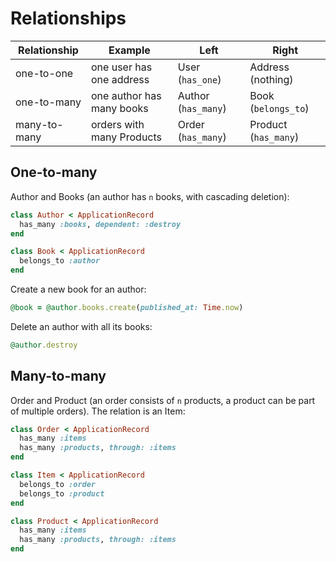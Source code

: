 # Relationships

| Relationship | Example                   | Left                | Right                |
|--------------|---------------------------|---------------------|----------------------|
| one-to-one   | one user has one address  | User (`has_one`)    | Address (nothing)    |
| one-to-many  | one author has many books | Author (`has_many`) | Book (`belongs_to`)  |
| many-to-many | orders with many Products | Order (`has_many`)  | Product (`has_many`) |

## One-to-many

Author and Books (an author has `n` books, with cascading deletion):

```ruby
class Author < ApplicationRecord
  has_many :books, dependent: :destroy
end

class Book < ApplicationRecord
  belongs_to :author
end
```

Create a new book for an author:

```ruby
@book = @author.books.create(published_at: Time.now)
```

Delete an author with all its books:

```ruby
@author.destroy
```

## Many-to-many

Order and Product (an order consists of `n` products, a product can be part of
multiple orders). The relation is an Item:

```ruby
class Order < ApplicationRecord
  has_many :items
  has_many :products, through: :items
end

class Item < ApplicationRecord
  belongs_to :order
  belongs_to :product
end

class Product < ApplicationRecord
  has_many :items
  has_many :products, through: :items
end
```
